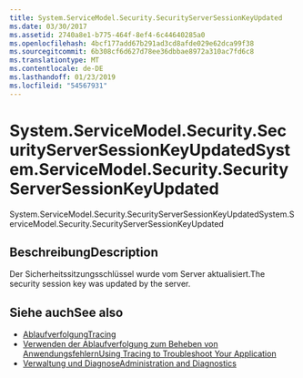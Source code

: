 ```yaml
---
title: System.ServiceModel.Security.SecurityServerSessionKeyUpdated
ms.date: 03/30/2017
ms.assetid: 2740a8e1-b775-464f-8ef4-6c44640285a0
ms.openlocfilehash: 4bcf177add67b291ad3cd8afde029e62dca99f38
ms.sourcegitcommit: 6b308cf6d627d78ee36dbbae8972a310ac7fd6c8
ms.translationtype: MT
ms.contentlocale: de-DE
ms.lasthandoff: 01/23/2019
ms.locfileid: "54567931"
---
```

# <a name="systemservicemodelsecuritysecurityserversessionkeyupdated"></a><span data-ttu-id="db1bd-102">System.ServiceModel.Security.SecurityServerSessionKeyUpdated</span><span class="sxs-lookup"><span data-stu-id="db1bd-102">System.ServiceModel.Security.SecurityServerSessionKeyUpdated</span></span>
<span data-ttu-id="db1bd-103">System.ServiceModel.Security.SecurityServerSessionKeyUpdated</span><span class="sxs-lookup"><span data-stu-id="db1bd-103">System.ServiceModel.Security.SecurityServerSessionKeyUpdated</span></span>  
  
## <a name="description"></a><span data-ttu-id="db1bd-104">Beschreibung</span><span class="sxs-lookup"><span data-stu-id="db1bd-104">Description</span></span>  
 <span data-ttu-id="db1bd-105">Der Sicherheitssitzungsschlüssel wurde vom Server aktualisiert.</span><span class="sxs-lookup"><span data-stu-id="db1bd-105">The security session key was updated by the server.</span></span>  
  
## <a name="see-also"></a><span data-ttu-id="db1bd-106">Siehe auch</span><span class="sxs-lookup"><span data-stu-id="db1bd-106">See also</span></span>
- [<span data-ttu-id="db1bd-107">Ablaufverfolgung</span><span class="sxs-lookup"><span data-stu-id="db1bd-107">Tracing</span></span>](../../../../../docs/framework/wcf/diagnostics/tracing/index.md)
- [<span data-ttu-id="db1bd-108">Verwenden der Ablaufverfolgung zum Beheben von Anwendungsfehlern</span><span class="sxs-lookup"><span data-stu-id="db1bd-108">Using Tracing to Troubleshoot Your Application</span></span>](../../../../../docs/framework/wcf/diagnostics/tracing/using-tracing-to-troubleshoot-your-application.md)
- [<span data-ttu-id="db1bd-109">Verwaltung und Diagnose</span><span class="sxs-lookup"><span data-stu-id="db1bd-109">Administration and Diagnostics</span></span>](../../../../../docs/framework/wcf/diagnostics/index.md)
